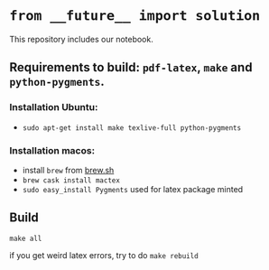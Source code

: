 # `from __future__ import solution`

This repository includes our notebook.

## Requirements to build: `pdf-latex`, `make` and `python-pygments`.

### Installation Ubuntu:
- `sudo apt-get install make texlive-full python-pygments`

### Installation macos:
- install `brew` from [brew.sh](https://brew.sh)
- `brew cask install mactex`
- `sudo easy_install Pygments` used for latex package minted 

## Build
`make all`

if you get weird latex errors, try to do `make rebuild`
